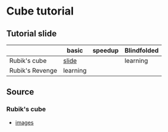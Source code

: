 # Cube tutorial

## Tutorial slide

||basic|speedup|Blindfolded|
|-|-|-|-|
|Rubik's cube|[slide](https://hackmd.io/@Argentum11/rubiks_cube#/)||learning|
|Rubik's Revenge|learning|

## Source

### Rubik's cube

- [images](https://youtu.be/KFn-Cw_K1b4)
